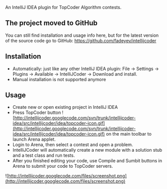 An IntelliJ IDEA plugin for TopCoder Algorithm contests.

## The project moved to GitHub ##
You can still find installation and usage info here, but for the latest version of the source code go to GitHub: https://github.com/fadeyev/intellijcoder

## Installation ##
  * Automatically: just like any other IntelliJ IDEA plugin: File -> Settings -> Plugins -> Available -> IntelliJCoder -> Download and install.
  * Manual installation is not supported anymore

## Usage ##
  * Create new or open existing project in IntelliJ IDEA
  * Press TopCoder button ![http://intellijcoder.googlecode.com/svn/trunk/intellijcoder-idea/src/intellijcoder/idea/topcoder-icon.gif](http://intellijcoder.googlecode.com/svn/trunk/intellijcoder-idea/src/intellijcoder/idea/topcoder-icon.gif) on the main toolbar to launch Arena applet.
  * Login to Arena, then select a contest and open a problem.
  * IntelliJCoder will automatically create a new module with a solution stub and a test class and run tests.
  * After you finished editing your code, use Compile and Sumbit buttons in Arena to submit your code to TopCoder servers.


![http://intellijcoder.googlecode.com/files/screenshot.png](http://intellijcoder.googlecode.com/files/screenshot.png)